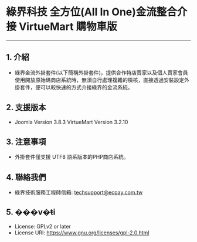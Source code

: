 # 綠界科技 全方位(All In One)金流整合介接 VirtueMart 購物車版
---

## 1. 介紹

  - 綠界金流外掛套件(以下簡稱外掛套件)，提供合作特店賣家以及個人賣家會員使用開放原始碼商店系統時，無須自行處理複雜的檢核，直接透過安裝設定外掛套件，便可以較快速的方式介接綠界的金流系統。


## 2. 支援版本
   - Joomla Version 3.8.3 VirtueMart Version 3.2.10
  
 

## 3. 注意事項
  - 外掛套件僅支援 UTF8 語系版本的PHP商店系統。
  
 

## 4. 聯絡我們
  - 綠界技術服務工程師信箱: techsupport@ecpay.com.tw

## 5. ���v�ŧi

* License: GPLv2 or later
* License URI: https://www.gnu.org/licenses/gpl-2.0.html



   
